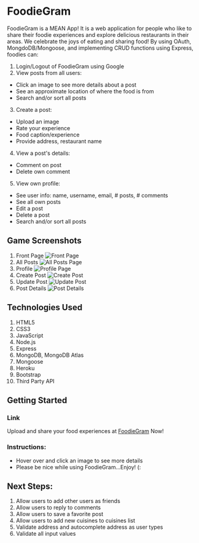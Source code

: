 # FoodieGram
FoodieGram is a MEAN App! It is a web application for people who like to share their foodie experiences and explore delicious restaurants in their areas. We celebrate the joys of eating and sharing food! By using OAuth, MongdoDB/Mongoose, and implementing CRUD functions using Express, foodies can:
1. Login/Logout of FoodieGram using Google
2. View posts from all users:
- Click an image to see more details about a post
- See an approximate location of where the food is from
- Search and/or sort all posts
3. Create a post:
- Upload an image
- Rate your experience
- Food caption/experience
- Provide address, restaurant name
4. View a post's details:
- Comment on post
- Delete own comment
5. View own profile:
- See user info: name, username, email, # posts, # comments
- See all own posts
- Edit a post
- Delete a post
- Search and/or sort all posts

## Game Screenshots
1. Front Page
![Front Page](https://i.imgur.com/H4QSCdy.jpg)
2. All Posts
![All Posts Page](https://i.imgur.com/LAIEfbK.png)
3. Profile
![Profile Page](https://i.imgur.com/ieYbWIr.png)
4. Create Post
![Create Post](https://i.imgur.com/N8oqMka.png)
5. Update Post
![Update Post](https://i.imgur.com/VOXkIaN.png)
6. Post Details
![Post Details](https://i.imgur.com/2AoijdS.png)

## Technologies Used
1. HTML5
2. CSS3
3. JavaScript
4. Node.js
5. Express
6. MongoDB, MongoDB Atlas
7. Mongoose
8. Heroku
9. Bootstrap
10. Third Party API

## Getting Started
### Link
Upload and share your food experiences at
[FoodieGram](https://ec-foodiegram.herokuapp.com)
Now! 

### Instructions:
- Hover over and click an image to see more details
- Please be nice while using FoodieGram...Enjoy! (: 

## Next Steps:
1. Allow users to add other users as friends
2. Allow users to reply to comments
3. Allow users to save a favorite post
4. Allow users to add new cuisines to cuisines list
5. Validate address and autocomplete address as user types
6. Validate all input values